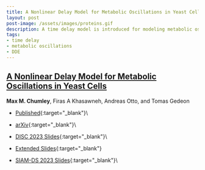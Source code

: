 ```yaml
---
title: A Nonlinear Delay Model for Metabolic Oscillations in Yeast Cells
layout: post
post-image: /assets/images/proteins.gif
description: A time delay model is introduced for modeling metabolic oscillations in yeast cells. We explore the system parameter spaces using numerical approaches to search for limit cycles in the system trajectories.
tags:
- time delay
- metabolic oscillations
- DDE
---
```


## <u>A Nonlinear Delay Model for Metabolic Oscillations in Yeast Cells</u>

**Max M. Chumley**, Firas A Khasawneh, Andreas Otto, and Tomas Gedeon

- [Published](https://link.springer.com/article/10.1007/s11538-023-01227-3){:target="_blank"}\\
- [arXiv](https://doi.org/10.48550/arXiv.2305.07643){:target="_blank"}\\


- [DISC 2023 Slides](/DISC_2023/xaringan/slides/disc_lightning_talk.html){:target="_blank"}\\
- [Extended Slides](/DISC_2023/xaringan/slides/disc_lightning_talk.html){:target="_blank"}
- [SIAM-DS 2023 Slides](/assets/html/siam-ds_2023_metabolic_oscillations.html){:target="_blank"}\\


